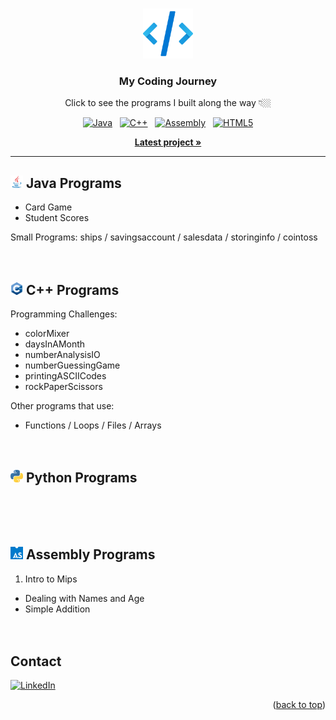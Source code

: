 <!-- Top of README anchor -->
<a name="readme-top"></a>

<!-- PROJECT LOGO -->
<br />
<div align="center">
  <img src="icons/logo.png" alt="Logo" width="80" height="80">
  <h3 align="center">My Coding Journey</h3>

  <p align="center">
    Click to see the programs I built along the way 👇🏼
  </p>
  
  <div>
    <a href="https://github.com/ow-n/Practice-Projects/tree/main/Java"><img src="https://img.shields.io/badge/Java-ED8B00?style=for-the-badge&logo=coffeescript&logoColor=white" alt="Java"></a>
    &nbsp;
    <a href="https://github.com/ow-n/Practice-Projects/tree/main/C%2B%2B"><img src="https://img.shields.io/badge/C%2B%2B-00599C?style=for-the-badge&logo=cplusplus&logoColor=#00599C" alt="C++"></a>
    &nbsp;
    <a href="https://github.com/ow-n/Practice-Projects/tree/main/Assembly"><img src="https://img.shields.io/badge/Assembly-654FF0?style=for-the-badge&logo=assemblyscript&logoColor=white" alt="Assembly"></a>
    &nbsp;
    <a href="https://github.com/ow-n/Practice-Projects"><img src="https://img.shields.io/badge/HTML5-E34F26?style=for-the-badge&logo=html5&logoColor=white" alt="HTML5"></a>
  </div>
    
  <p align="center">
    <a href="https://github.com/ow-n/Practice-Projects/tree/main/Java/Card%20Game"><strong>Latest project »</strong></a>
  </p>
  
</div>


---


## <img src="icons/Java.svg" alt="Java" width="20" height="20"> Java Programs
- Card Game
- Student Scores

Small Programs: ships / savingsaccount / salesdata / storinginfo / cointoss
<br><br><br>


## <img src="icons/C++.png" alt="C++" width="20" height="20"> C++ Programs
Programming Challenges:
- colorMixer
- daysInAMonth
- numberAnalysisIO
- numberGuessingGame
- printingASCIICodes
- rockPaperScissors

Other programs that use:
- Functions / Loops / Files / Arrays
<br><br><br>


## <img src="icons/Python.png" alt="Python" width="20" height="20"> Python Programs
<br><br><br>


## <img src="icons/AssemblyScript.png" alt="Assembly" width="20" height="20"> Assembly Programs
1) Intro to Mips
- Dealing with Names and Age
- Simple Addition
<br><br><br>




<!-- CONTACT -->
## Contact
[![LinkedIn][linkedin-shield]][linkedin-url]
<p align="right">(<a href="#readme-top">back to top</a>)</p>    <!Back To Top>



<!-- MARKDOWN LINKS & IMAGES -->
<!-- https://www.markdownguide.org/basic-syntax/#reference-style-links -->
[forks-shield]: https://img.shields.io/github/forks/ow-n/Practice-Projects.svg?style=for-the-badge
[forks-url]: https://github.com/ow-n/Practice-Projects/network/members
[stars-shield]: https://img.shields.io/github/stars/ow-n/Practice-Projects.svg?style=for-the-badge
[stars-url]: https://github.com/ow-n/Practice-Projects/stargazers
[issues-shield]: https://img.shields.io/github/issues/ow-n/Practice-Projects.svg?style=for-the-badge
[issues-url]: https://github.com/ow-n/Practice-Projects/issues
[license-shield]: https://img.shields.io/github/license/ow-n/Practice-Projects.svg?style=for-the-badge
[license-url]: https://github.com/ow-n/Practice-Projects/blob/master/LICENSE.txt
[linkedin-shield]: https://img.shields.io/badge/LinkedIn-%230077B5.svg?style=for-the-badge&logo=linkedin&logoColor=white
[linkedin-url]: https://www.linkedin.com/in/owenman/

[Java.link]: https://github.com/ow-n/Practice-Projects/tree/main/Java
[Java]: https://img.shields.io/badge/Java-ED8B00?style=for-the-badge&logo=java&logoColor=white
[Cplusplus.link]: https://github.com/ow-n/Practice-Projects/tree/main/C%2B%2B
[Cplusplus]: https://img.shields.io/badge/C%2B%2B-00599C?style=for-the-badge&logo=cplusplus&logoColor=white
[Assembly.link]: https://github.com/ow-n/Practice-Projects/tree/main/Assembly
[Assembly]: https://img.shields.io/badge/Assembly-654FF0?style=for-the-badge&logo=generic&logoColor=white
[HTML5.link]: https://github.com/ow-n/Practice-Projects
[HTML5]: https://img.shields.io/badge/HTML5-E34F26?style=for-the-badge&logo=html5&logoColor=white